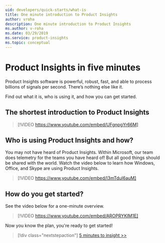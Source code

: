 ```yaml
---
uid: developers/quick-starts/what-is
title: One minute introduction to Product Insights
author: vroha
description: One minute introduction to Product Insights
ms.author: v-roha
ms.date: 03/29/2019
ms.service: product-insights
ms.topic: conceptual
---
```


# <a id="what_is"></a>Product Insights in five minutes 

Product Insights software is powerful, robust, fast, and able to process billions of signals per second. There’s nothing else like it.

Find out what it is, who is using it, and how you can get started.

## The shortest introduction to Product Insights 

> [!VIDEO https://www.youtube.com/embed/UFgnpgYr66M]

## <a id="who_uses"></a>Who is using Product Insights and how?

You may not have heard of Product Insights. Within Microsoft, our team does telemetry for the teams you have heard of! But all good things should be shared with the world. Watch the video below to learn how Windows, Office, and Skype are using Product Insights.

> [!VIDEO https://www.youtube.com/embed/I3mTduI6auM]

## <a id="how_start"></a>How do you get started? 

See the video below for a one-minute overview.

> [!VIDEO https://www.youtube.com/embed/AROPRYKIM1E]

Now you know the plan, you're ready to get started!

> [!div class="nextstepaction"]
> [5 minutes to insight >>](1_explore-signals.md)
